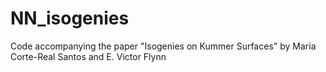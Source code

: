 # NN_isogenies
Code accompanying the paper "Isogenies on Kummer Surfaces" by Maria Corte-Real Santos and E. Victor Flynn
